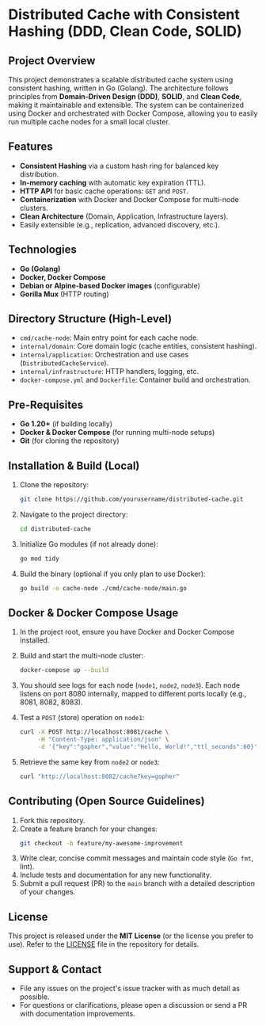 
# Distributed Cache with Consistent Hashing (DDD, Clean Code, SOLID)

## Project Overview

This project demonstrates a scalable distributed cache system using consistent hashing, written in Go (Golang). The architecture follows principles from **Domain-Driven Design (DDD)**, **SOLID**, and **Clean Code**, making it maintainable and extensible. The system can be containerized using Docker and orchestrated with Docker Compose, allowing you to easily run multiple cache nodes for a small local cluster.

## Features

- **Consistent Hashing** via a custom hash ring for balanced key distribution.
- **In-memory caching** with automatic key expiration (TTL).
- **HTTP API** for basic cache operations: `GET` and `POST`.
- **Containerization** with Docker and Docker Compose for multi-node clusters.
- **Clean Architecture** (Domain, Application, Infrastructure layers).
- Easily extensible (e.g., replication, advanced discovery, etc.).

## Technologies

- **Go (Golang)**
- **Docker, Docker Compose**
- **Debian or Alpine-based Docker images** (configurable)
- **Gorilla Mux** (HTTP routing)

## Directory Structure (High-Level)

- `cmd/cache-node`: Main entry point for each cache node.
- `internal/domain`: Core domain logic (cache entities, consistent hashing).
- `internal/application`: Orchestration and use cases (`DistributedCacheService`).
- `internal/infrastructure`: HTTP handlers, logging, etc.
- `docker-compose.yml` and `Dockerfile`: Container build and orchestration.

## Pre-Requisites

- **Go 1.20+** (if building locally)
- **Docker & Docker Compose** (for running multi-node setups)
- **Git** (for cloning the repository)

## Installation & Build (Local)

1. Clone the repository:
    ```bash
    git clone https://github.com/yourusername/distributed-cache.git
    ```

2. Navigate to the project directory:
    ```bash
    cd distributed-cache
    ```

3. Initialize Go modules (if not already done):
    ```bash
    go mod tidy
    ```

4. Build the binary (optional if you only plan to use Docker):
    ```bash
    go build -o cache-node ./cmd/cache-node/main.go
    ```

## Docker & Docker Compose Usage

1. In the project root, ensure you have Docker and Docker Compose installed.

2. Build and start the multi-node cluster:
    ```bash
    docker-compose up --build
    ```

3. You should see logs for each node (`node1`, `node2`, `node3`). Each node listens on port 8080 internally, mapped to different ports locally (e.g., 8081, 8082, 8083).

4. Test a `POST` (store) operation on `node1`:
    ```bash
    curl -X POST http://localhost:8081/cache \
         -H "Content-Type: application/json" \
         -d '{"key":"gopher","value":"Hello, World!","ttl_seconds":60}'
    ```

5. Retrieve the same key from `node2` or `node3`:
    ```bash
    curl "http://localhost:8082/cache?key=gopher"
    ```

## Contributing (Open Source Guidelines)

1. Fork this repository.
2. Create a feature branch for your changes:
    ```bash
    git checkout -b feature/my-awesome-improvement
    ```
3. Write clear, concise commit messages and maintain code style (`Go fmt`, lint).
4. Include tests and documentation for any new functionality.
5. Submit a pull request (PR) to the `main` branch with a detailed description of your changes.

## License

This project is released under the **MIT License** (or the license you prefer to use). Refer to the [LICENSE](./LICENSE) file in the repository for details.

## Support & Contact

- File any issues on the project's issue tracker with as much detail as possible.
- For questions or clarifications, please open a discussion or send a PR with documentation improvements.
